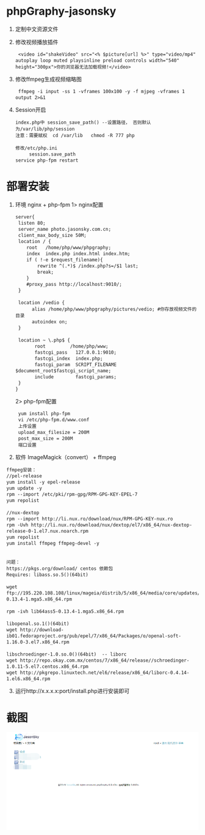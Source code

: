 # phpGraphy-jasonsky

  1. 定制中文资源文件
          
  2. 修改视频播放插件
  
          <video id="shakeVideo" src="<% $picture[url] %>" type="video/mp4" autoplay loop muted playsinline preload controls width="540" height="300px">你的浏览器无法加载视频!</video>
  3. 修改ffmpeg生成视频缩略图
  
          ffmpeg -i input -ss 1 -vframes 100x100 -y -f mjpeg -vframes 1 output 2>&1
          
  4. Session开启
         
         index.php中 session_save_path() --设置路径， 否则默认为/var/lib/php/session
         注意：需要赋权  cd /var/lib   chmod -R 777 php

         修改/etc/php.ini
              session.save_path
         service php-fpm restart

# 部署安装
 1. 环境 nginx + php-fpm
     1> nginx配置
   
       
        server{
         listen 80;
         server_name photo.jasonsky.com.cn;
         client_max_body_size 50M;
         location / {
            root   /home/php/www/phpgraphy;
            index  index.php index.html index.htm;
            if ( !-e $request_filename){
                rewrite ^(.*)$ /index.php?s=/$1 last;
                break;
            }
            #proxy_pass http://localhost:9010/;
         }
         
         location /vedio {
              alias /home/php/www/phpgraphy/pictures/vedio; #你存放视频文件的目录
              autoindex on;
         }

         location ~ \.php$ {
               root         /home/php/www;
               fastcgi_pass   127.0.0.1:9010;
               fastcgi_index  index.php;
               fastcgi_param  SCRIPT_FILENAME  $document_root$fastcgi_script_name;
               include        fastcgi_params;
         }
        }

     2> php-fpm配置
     
         yum install php-fpm 
         vi /etc/php-fpm.d/www.conf 
         上传设置
         upload_max_filesize = 200M
         post_max_size = 200M
         端口设置 

  2. 软件
    ImageMagick（convert） + ffmpeg

    ffmpeg安装：
    //pel-release
    yum install -y epel-release
    yum update -y
    rpm --import /etc/pki/rpm-gpg/RPM-GPG-KEY-EPEL-7
    yum repolist

    //nux-dextop
    rpm --import http://li.nux.ro/download/nux/RPM-GPG-KEY-nux.ro
    rpm -Uvh http://li.nux.ro/download/nux/dextop/el7/x86_64/nux-dextop-release-0-1.el7.nux.noarch.rpm
    yum repolist
    yum install ffmpeg ffmpeg-devel -y


    问题：
    https://pkgs.org/download/ centos 依赖包
    Requires: libass.so.5()(64bit)

    wget ftp://195.220.108.108/linux/mageia/distrib/5/x86_64/media/core/updates/lib64ass5-0.13.4-1.mga5.x86_64.rpm

    rpm -ivh lib64ass5-0.13.4-1.mga5.x86_64.rpm

    libopenal.so.1()(64bit)
    wget http://download-ib01.fedoraproject.org/pub/epel/7/x86_64/Packages/o/openal-soft-1.16.0-3.el7.x86_64.rpm

    libschroedinger-1.0.so.0()(64bit)  -- liborc
    wget http://repo.okay.com.mx/centos/7/x86_64/release//schroedinger-1.0.11-5.el7.centos.x86_64.rpm
    wget http://pkgrepo.linuxtech.net/el6/release/x86_64/liborc-0.4.14-1.el6.x86_64.rpm

  3. 运行http://x.x.x.x:port/install.php进行安装即可


#  截图
    
   ![image](https://github.com/jasonSky/phpGraphy-jasonsky/blob/master/index.png)

